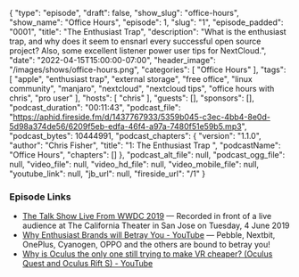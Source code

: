 {
  "type": "episode",
  "draft": false,
  "show_slug": "office-hours",
  "show_name": "Office Hours",
  "episode": 1,
  "slug": "1",
  "episode_padded": "0001",
  "title": "The Enthusiast Trap",
  "description": "What is the enthusiast trap, and why does it seem to ensnarl every successful open source project? Also, some excellent listener power user tips for NextCloud.",
  "date": "2022-04-15T15:00:00-07:00",
  "header_image": "/images/shows/office-hours.png",
  "categories": [
    "Office Hours"
  ],
  "tags": [
    "apple",
    "enthusiast trap",
    "external storage",
    "free office",
    "linux community",
    "manjaro",
    "nextcloud",
    "nextcloud tips",
    "office hours with chris",
    "pro user"
  ],
  "hosts": [
    "chris"
  ],
  "guests": [],
  "sponsors": [],
  "podcast_duration": "00:11:43",
  "podcast_file": "https://aphid.fireside.fm/d/1437767933/5359b045-c3ec-4bb4-8e0d-5d98a374de56/6209f5eb-edfa-46f4-a97a-7480f51e59b5.mp3",
  "podcast_bytes": 10444991,
  "podcast_chapters": {
    "version": "1.1.0",
    "author": "Chris Fisher",
    "title": "1: The Enthusiast Trap ",
    "podcastName": "Office Hours",
    "chapters": []
  },
  "podcast_alt_file": null,
  "podcast_ogg_file": null,
  "video_file": null,
  "video_hd_file": null,
  "video_mobile_file": null,
  "youtube_link": null,
  "jb_url": null,
  "fireside_url": "/1"
}


### Episode Links

  * [The Talk Show Live From WWDC 2019](https://daringfireball.net/2019/06/the_talk_show_live_from_wwdc_2019 "The Talk Show Live From WWDC 2019") — Recorded in front of a live audience at The California Theater in San Jose on Tuesday, 4 June 2019
  * [Why Enthusiast Brands will Betray You - YouTube](https://www.youtube.com/watch?v=FJgTKx-rg18 "Why Enthusiast Brands will Betray You - YouTube") — Pebble, Nextbit, OnePlus, Cyanogen, OPPO and the others are bound to betray you! 
  * [Why is Oculus the only one still trying to make VR cheaper? (Oculus Quest and Oculus Rift S) - YouTube](https://www.youtube.com/watch?v=YpVLmME2n1M "Why is Oculus the only one still trying to make VR cheaper? \(Oculus Quest and Oculus Rift S\) - YouTube")


